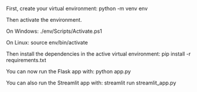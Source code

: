 First, create your virtual environment:
  python -m venv env

Then activate the environment.

On Windows:
  ./env/Scripts/Activate.ps1

On Linux:
  source env/bin/activate

Then install the dependencies in the active virtual environment:
  pip install -r requirements.txt

You can now run the Flask app with:
  python app.py

You can also run the Streamlit app with:
  streamlit run streamlit_app.py
